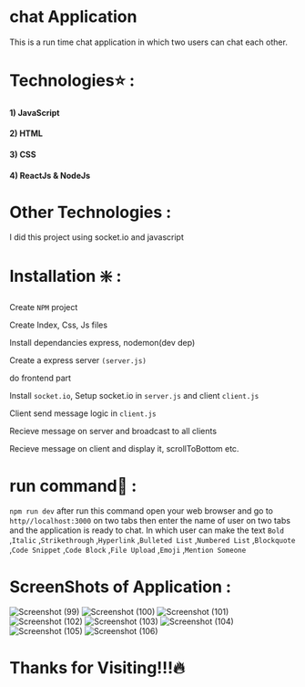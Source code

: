 ﻿# chat Application
This is a run time chat application in which two users can chat each other.
# Technologies:star: :
#### 1) JavaScript
#### 2) HTML
#### 3) CSS
#### 4) ReactJs & NodeJs

# Other Technologies :
I did this project using socket.io and javascript

# Installation ❇️  :
 Create `NPM` project 

 Create Index, Css, Js files

 Install dependancies express, nodemon(dev dep)

 Create a express server `(server.js)`

 do frontend part

 Install `socket.io`, Setup socket.io in `server.js` and client `client.js`

 Client send message logic in `client.js`

 Recieve message on server and broadcast to all clients

 Recieve message on client and display it, scrollToBottom etc.

 # run command:walking: :
 `npm run dev`
after run this command open your web browser and go to `http//localhost:3000` on two tabs then enter the name of user on two tabs and the application is ready to chat. In which user can make the text `Bold` ,`Italic` ,`Strikethrough` ,`Hyperlink` ,`Bulleted List` ,`Numbered List` ,`Blockquote` ,`Code Snippet` ,`Code Block` ,`File Upload` ,`Emoji` ,`Mention Someone` 

# ScreenShots of Application :
![Screenshot (99)](https://github.com/parth-rane-7227/chat_app_react_node/assets/90836282/8b4c74e3-61dc-4cc9-9835-69df917c2c39)
![Screenshot (100)](https://github.com/parth-rane-7227/chat_app_react_node/assets/90836282/fba505a4-1fe9-424f-a551-f7d2b7d528f2)
![Screenshot (101)](https://github.com/parth-rane-7227/chat_app_react_node/assets/90836282/e2fbc7df-74a4-4f67-9f8a-c78f783c8c07)
![Screenshot (102)](https://github.com/parth-rane-7227/chat_app_react_node/assets/90836282/79eb338f-c82e-4496-8a3c-0732e6bfed6b)
![Screenshot (103)](https://github.com/parth-rane-7227/chat_app_react_node/assets/90836282/225718a7-0623-4226-83b5-f257473f1419)
![Screenshot (104)](https://github.com/parth-rane-7227/chat_app_react_node/assets/90836282/e909ee48-e76f-4d6f-99f1-93fdcba1fd91)
![Screenshot (105)](https://github.com/parth-rane-7227/chat_app_react_node/assets/90836282/d6e37ea8-b743-4e87-98ac-5e1854e62d88)
![Screenshot (106)](https://github.com/parth-rane-7227/chat_app_react_node/assets/90836282/f185bf16-8848-416d-8433-6713ff5dce5b)

# Thanks for Visiting!!!:fire:
    
